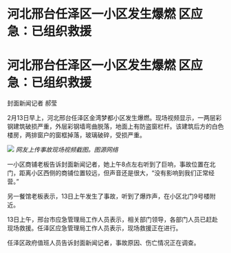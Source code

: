 # 河北邢台任泽区一小区发生爆燃 区应急：已组织救援

# 河北邢台任泽区一小区发生爆燃 区应急：已组织救援

封面新闻记者 郝莹

2月13日早上，河北邢台任泽区金湾梦都小区发生爆燃。现场视频显示，一两层彩钢建筑破损严重，外层彩钢墙弯曲脱落，地面上有防盗窗栏杆。该建筑后方的白色楼房，两排窗户的窗框掉落，玻璃破碎，受损严重。

![](https://inews.gtimg.com/om_bt/OyCMgVqM23OVhYpZicvxG__scy6OKh1P41pjvv3JVPNXIAA/1000)
_网友上传事故现场视频截图。图源网络_

一小区商铺老板告诉封面新闻记者，她上午8点左右听到了巨响，事故位置在北门，距离小区西侧的商铺位置较远，但声音还是很大，“没有影响到我们正常经营。”

另一餐馆老板表示，13日上午发生了事故，听到了爆炸声，在小区北门9号楼附近。

13日上午，邢台市应急管理局工作人员表示，相关部门领导，各部门人员已赶赴现场救援。任泽区应急管理局工作人员表示，现场救援正在进行。

任泽区政府值班人员告诉封面新闻记者，事故原因、伤亡情况正在调查。

